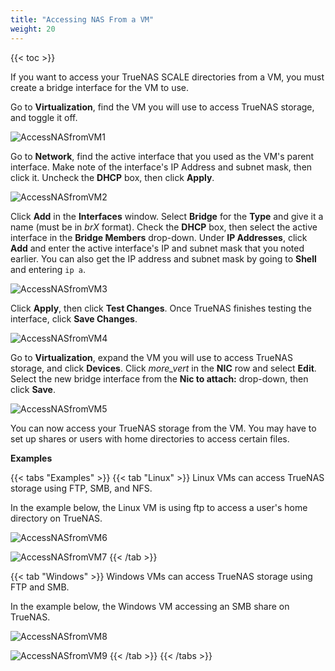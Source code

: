 ```yaml
---
title: "Accessing NAS From a VM"
weight: 20
---
```


{{< toc >}}

If you want to access your TrueNAS SCALE directories from a VM, you must create a bridge interface for the VM to use. 

Go to **Virtualization**, find the VM you will use to access TrueNAS storage, and toggle it off.

![AccessNASfromVM1](/images/SCALE/AccessNASfromVM1.png "Toggle off VM")

Go to **Network**, find the active interface that you used as the VM's parent interface. Make note of the interface's IP Address and subnet mask, then click it. Uncheck the **DHCP** box, then click **Apply**.

![AccessNASfromVM2](/images/SCALE/AccessNASfromVM2.png "Turn off DHCP")

Click **Add** in the **Interfaces** window. Select **Bridge** for the **Type** and give it a name (must be in *brX* format). Check the **DHCP** box, then select the active interface in the **Bridge Members** drop-down. Under **IP Addresses**, click **Add** and enter the active interface's IP and subnet mask that you noted earlier. 
You can also get the IP address and subnet mask by going to **Shell** and entering `ip a`.

![AccessNASfromVM3](/images/SCALE/AccessNASfromVM3.png "Add IP and Subnet Mask")

Click **Apply**, then click **Test Changes**. Once TrueNAS finishes testing the interface, click **Save Changes**.

![AccessNASfromVM4](/images/SCALE/AccessNASfromVM4.png "Save Network Changes")

Go to **Virtualization**, expand the VM you will use to access TrueNAS storage, and click **Devices**. Click <i class="material-icons" aria-hidden="true" title="System Update">more_vert</i> in the **NIC** row and select **Edit**.
Select the new bridge interface from the **Nic to attach:** drop-down, then click **Save**.

![AccessNASfromVM5](/images/SCALE/AccessNASfromVM5.png "Save Network Changes")

You can now access your TrueNAS storage from the VM. You may have to set up shares or users with home directories to access certain files.

**Examples**

{{< tabs "Examples" >}}
{{< tab "Linux" >}}
Linux VMs can access TrueNAS storage using FTP, SMB, and NFS.

In the example below, the Linux VM is using ftp to access a user's home directory on TrueNAS.

![AccessNASfromVM6](/images/SCALE/AccessNASfromVM7.png "Connecting to FTP Path")

![AccessNASfromVM7](/images/SCALE/AccessNASfromVM7.png "FTP Home Directory")
{{< /tab >}}

{{< tab "Windows" >}}
Windows VMs can access TrueNAS storage using FTP and SMB.

In the example below, the Windows VM accessing an SMB share on TrueNAS.

![AccessNASfromVM8](/images/SCALE/AccessNASfromVM8.png "Enter SMB Share Path")

![AccessNASfromVM9](/images/SCALE/AccessNASfromVM9.png "SMB Share")
{{< /tab >}}
{{< /tabs >}}